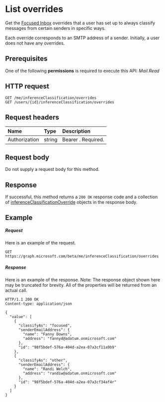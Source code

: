 # List overrides

Get the [Focused Inbox](../resources/manage_focused_inbox.md) overrides that a user has set up to always classify messages from certain senders in specific ways.

Each override corresponds to an SMTP address of a sender. Initially, a user does not have any overrides.
## Prerequisites
One of the following **permissions** is required to execute this API: *Mail.Read*
## HTTP request
<!-- { "blockType": "ignored" } -->
```http
GET /me/inferenceClassification/overrides
GET /users/{id}/inferenceClassification/overrides
```

## Request headers
| Name       | Type | Description|
|:---------------|:--------|:----------|
| Authorization  | string  | Bearer <token>. Required. |

## Request body
Do not supply a request body for this method.
## Response
If successful, this method returns a `200 OK` response code and a collection of [inferenceClassificationOverride](../resources/inferenceclassificationoverride.md) objects in the response body.
## Example
##### Request
Here is an example of the request.
<!-- {
  "blockType": "request",
  "name": "get_overrides"
}-->
```http
GET https://graph.microsoft.com/beta/me/inferenceClassification/overrides
```
##### Response
Here is an example of the response. Note: The response object shown here may be truncated for brevity. All of the properties will be returned from an actual call.
<!-- {
  "blockType": "response",
  "truncated": true,
  "@odata.type": "microsoft.graph.inferenceClassificationOverride",
  "isCollection": true
} -->
```http
HTTP/1.1 200 OK
Content-type: application/json

{
  "value": [
    {
      "classifyAs": "focused",
      "senderEmailAddress": {
        "name": "Fanny Downs",
        "address": "fannyd@adatum.onmicrosoft.com"
      },
      "id": "98f5bdef-576a-404d-a2ea-07a3cf11a9b9"
    },
    {
      "classifyAs": "other",
      "senderEmailAddress": {
        "name": "Randi Welch",
        "address": "randiw@adatum.onmicrosoft.com"
      },
      "id": "98f5bdef-576a-404d-a2ea-07a3cf34af4r"
    }
  ]
}
```

<!-- uuid: 8fcb5dbc-d5aa-4681-8e31-b001d5168d79
2015-10-25 14:57:30 UTC -->
<!-- {
  "type": "#page.annotation",
  "description": "List overrides",
  "keywords": "",
  "section": "documentation",
  "tocPath": ""
}-->